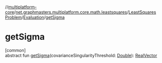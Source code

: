 //[multiplatform-core](../../../../index.md)/[net.graphmasters.multiplatform.core.math.leastsquares](../../index.md)/[LeastSquaresProblem](../index.md)/[Evaluation](index.md)/[getSigma](get-sigma.md)

# getSigma

[common]\
abstract fun [getSigma](get-sigma.md)(covarianceSingularityThreshold: [Double](https://kotlinlang.org/api/latest/jvm/stdlib/kotlin/-double/index.html)): [RealVector](../../../net.graphmasters.multiplatform.core.math.linear/-real-vector/index.md)
